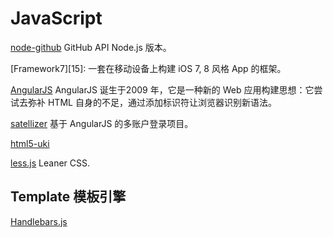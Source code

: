 JavaScript
==========

[node-github](https://github.com/Ju2ender/node-github)
GitHub API Node.js 版本。

[Framework7][15]: 一套在移动设备上构建 iOS 7, 8 风格 App 的框架。

[AngularJS](https://github.com/Ju2ender/angular.js)
AngularJS 诞生于2009 年，它是一种新的 Web 应用构建思想：它尝试去弥补 HTML 自身的不足，通过添加标识符让浏览器识别新语法。

[satellizer](https://github.com/sahat/satellizer)
基于 AngularJS 的多账户登录项目。

[html5-uki](https://github.com/bartuer/html5-uki)

[less.js](https://github.com/Ju2ender/less.js)
Leaner CSS.

Template 模板引擎
----------------

[Handlebars.js](https://github.com/Ju2ender/handlebars.js)
